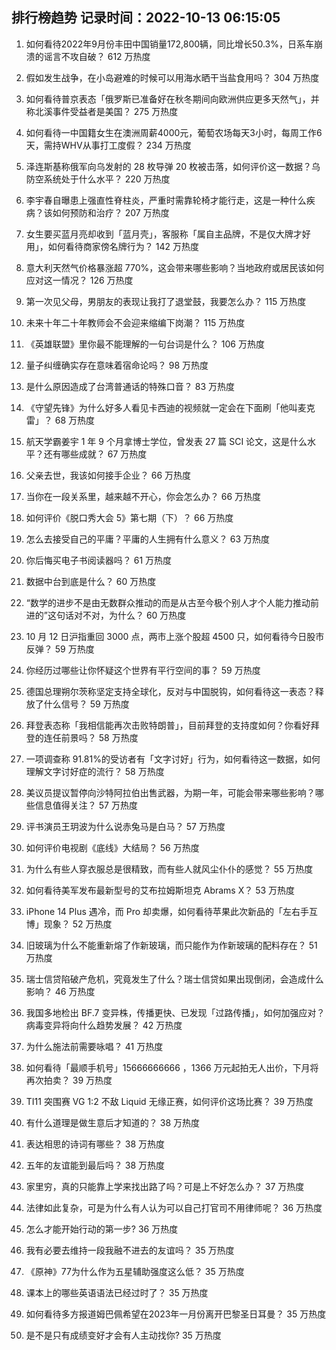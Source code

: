 
## 排行榜趋势 记录时间：2022-10-13 06:15:05
  
  1. 如何看待2022年9月份丰田中国销量172,800辆，同比增长50.3%，日系车崩溃的谣言不攻自破？ 612 万热度
    
  2. 假如发生战争，在小岛避难的时候可以用海水晒干当盐食用吗？ 304 万热度
    
  3. 如何看待普京表态「俄罗斯已准备好在秋冬期间向欧洲供应更多天然气」，并称北溪事件受益者是美国？ 275 万热度
    
  4. 如何看待一中国籍女生在澳洲周薪4000元，葡萄农场每天3小时，每周工作6天，需持WHV从事打工度假？ 234 万热度
    
  5. 泽连斯基称俄军向乌发射的 28 枚导弹 20 枚被击落，如何评价这一数据？乌防空系统处于什么水平？ 220 万热度
    
  6. 李宇春自曝患上强直性脊柱炎，严重时需靠轮椅才能行走，这是一种什么疾病？该如何预防和治疗？ 207 万热度
    
  7. 女生要买蓝月亮却收到「蓝月壳」，客服称「属自主品牌，不是仅大牌才好用」，如何看待商家傍名牌行为？ 142 万热度
    
  8. 意大利天然气价格暴涨超 770%，这会带来哪些影响？当地政府或居民该如何应对这一情况？ 126 万热度
    
  9. 第一次见父母，男朋友的表现让我打了退堂鼓，我要怎么办？ 115 万热度
    
  10. 未来十年二十年教师会不会迎来缩编下岗潮？ 115 万热度
    
  11. 《英雄联盟》里你最不能理解的一句台词是什么？ 106 万热度
    
  12. 量子纠缠确实存在意味着宿命论吗？ 98 万热度
    
  13. 是什么原因造成了台湾普通话的特殊口音？ 83 万热度
    
  14. 《守望先锋》为什么好多人看见卡西迪的视频就一定会在下面刷「他叫麦克雷」？ 68 万热度
    
  15. 航天学霸姜宇 1 年 9 个月拿博士学位，曾发表 27 篇 SCI 论文，这是什么水平？还有哪些成就？ 67 万热度
    
  16. 父亲去世，我该如何接手企业？ 66 万热度
    
  17. 当你在一段关系里，越来越不开心，你会怎么办？ 66 万热度
    
  18. 如何评价《脱口秀大会 5》第七期（下）？ 66 万热度
    
  19. 怎么去接受自己的平庸？平庸的人生拥有什么意义？ 63 万热度
    
  20. 你后悔买电子书阅读器吗？ 61 万热度
    
  21. 数据中台到底是什么？ 60 万热度
    
  22. “数学的进步不是由无数群众推动的而是从古至今极个别人才个人能力推动前进的”这句话对不对，为什么？ 60 万热度
    
  23. 10 月 12 日沪指重回 3000 点，两市上涨个股超 4500 只，如何看待今日股市反弹？ 59 万热度
    
  24. 你经历过哪些让你怀疑这个世界有平行空间的事？ 59 万热度
    
  25. 德国总理朔尔茨称坚定支持全球化，反对与中国脱钩，如何看待这一表态？释放了什么信号？ 59 万热度
    
  26. 拜登表态称「我相信能再次击败特朗普」，目前拜登的支持度如何？你看好拜登的连任前景吗？ 58 万热度
    
  27. 一项调查称 91.81%的受访者有「文字讨好」行为，如何看待这一数据，如何理解文字讨好症的流行？ 58 万热度
    
  28. 美议员提议暂停向沙特阿拉伯出售武器，为期一年，可能会带来哪些影响？哪些信息值得关注？ 57 万热度
    
  29. 评书演员王玥波为什么说赤兔马是白马？ 57 万热度
    
  30. 如何评价电视剧《底线》大结局？ 56 万热度
    
  31. 为什么有些人穿衣服总是很精致，而有些人就风尘仆仆的感觉？ 55 万热度
    
  32. 如何看待美军发布最新型号的艾布拉姆斯坦克 Abrams X？ 53 万热度
    
  33. iPhone 14 Plus 遇冷，而 Pro 却卖爆，如何看待苹果此次新品的「左右手互博」现象？ 52 万热度
    
  34. 旧玻璃为什么不能重新熔了作新玻璃，而只能作为作新玻璃的配料存在？ 51 万热度
    
  35. 瑞士信贷陷破产危机，究竟发生了什么？瑞士信贷如果出现倒闭，会造成什么影响？ 46 万热度
    
  36. 我国多地检出 BF.7 变异株，传播更快、已发现「过路传播」，如何加强应对？病毒变异将向什么趋势发展？ 42 万热度
    
  37. 为什么施法前需要咏唱？ 41 万热度
    
  38. 如何看待「最顺手机号」15666666666 ，1366 万元起拍无人出价，下月将再次拍卖？ 39 万热度
    
  39. TI11 突围赛 VG 1:2 不敌 Liquid 无缘正赛，如何评价这场比赛？ 39 万热度
    
  40. 有什么道理是做生意后才知道的？ 38 万热度
    
  41. 表达相思的诗词有哪些？ 38 万热度
    
  42. 五年的友谊能到最后吗？ 38 万热度
    
  43. 家里穷，真的只能靠上学来找出路了吗？可是上不好怎么办？ 37 万热度
    
  44. 法律如此复杂，可是为什么有人认为可以自己打官司不用律师呢？ 36 万热度
    
  45. 怎么才能开始行动的第一步? 36 万热度
    
  46. 我有必要去维持一段我融不进去的友谊吗？ 35 万热度
    
  47. 《原神》77为什么作为五星辅助强度这么低？ 35 万热度
    
  48. 课本上的哪些英语语法已经过时了？ 35 万热度
    
  49. 如何看待多方报道姆巴佩希望在2023年一月份离开巴黎圣日耳曼？ 35 万热度
    
  50. 是不是只有成绩变好才会有人主动找你? 35 万热度
    